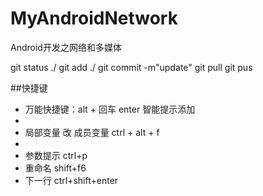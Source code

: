 # MyAndroidNetwork

Android开发之网络和多媒体

git status ./
git add ./
git commit -m"update"
git pull
git pus


##快捷键
 * 万能快捷键：alt + 回车 enter 智能提示添加
 *
 * 局部变量 改 成员变量 ctrl + alt + f
 *
 * 参数提示 ctrl+p
 * 重命名  shift+f6
 * 下一行  ctrl+shift+enter
